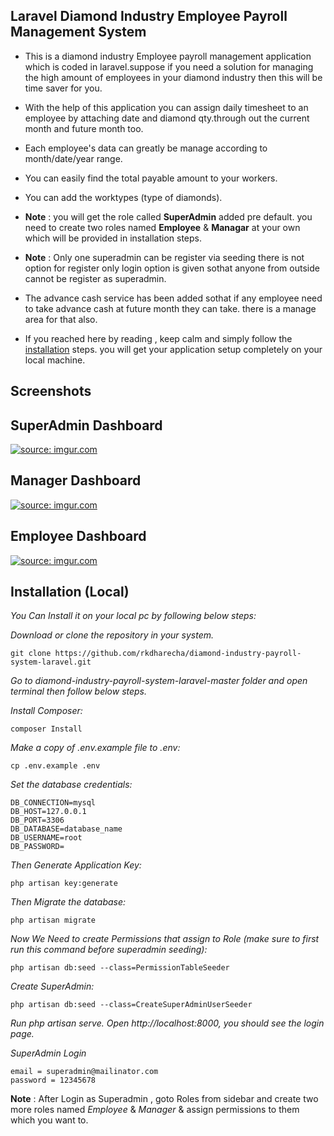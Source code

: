 ## Laravel Diamond Industry Employee Payroll Management System
 
- This is a diamond industry Employee payroll management application which is coded in laravel.suppose if you need a solution for managing the high amount of employees in your diamond industry then this will be time saver for you.

- With the help of this application you can assign daily timesheet to an employee by attaching date and diamond qty.through out the current month and future month too.

- Each employee's data can greatly be manage according to month/date/year range.

- You can easily find the total payable amount to your workers.

- You can add the worktypes (type of diamonds).

- **Note** : you will get the role called **SuperAdmin** added pre default. you need to create two roles named **Employee** &  **Managar** at your own which will be provided in installation steps.

- **Note** : Only one superadmin can be register via seeding there is not option for register only login option is given sothat anyone from outside cannot be register as superadmin.

- The advance cash service has been added sothat if any employee need to take advance cash at future month they can take. there is a manage area for that also.

- If you reached here by reading , keep calm and simply follow the <a href="#installation-local">installation</a> steps. you will get your application setup completely on your local machine.

## Screenshots

## SuperAdmin Dashboard
<a href="https://i.imgur.com/LH4MeEV.png?1"><img src="https://i.imgur.com/LH4MeEV.png?1" title="source: imgur.com" /></a><br>

## Manager Dashboard
<a href="https://i.imgur.com/JKbFqDs.png?1"><img src="https://i.imgur.com/JKbFqDs.png?1" title="source: imgur.com" /></a><br>

## Employee Dashboard
<a href="https://i.imgur.com/Euc5s01.png?1"><img src="https://i.imgur.com/Euc5s01.png?1" title="source: imgur.com" /></a><br>

## Installation (Local)

*You Can Install it on your local pc by following below steps:*

*Download or clone the repository in your system.*

```
git clone https://github.com/rkdharecha/diamond-industry-payroll-system-laravel.git
```

*Go to diamond-industry-payroll-system-laravel-master folder and open terminal then follow below steps.*

*Install Composer:*
```
composer Install
```

*Make a copy of .env.example file to .env:*
```
cp .env.example .env
```

*Set the database credentials:*
```
DB_CONNECTION=mysql
DB_HOST=127.0.0.1
DB_PORT=3306
DB_DATABASE=database_name
DB_USERNAME=root
DB_PASSWORD=
```

*Then Generate Application Key:*
```
php artisan key:generate
```

*Then Migrate the database:*
```
php artisan migrate
```

*Now We Need to create Permissions that assign to Role (make sure to first run this command before superadmin seeding):*
```
php artisan db:seed --class=PermissionTableSeeder
``` 

*Create SuperAdmin:*
```
php artisan db:seed --class=CreateSuperAdminUserSeeder
```

*Run php artisan serve. Open http://localhost:8000, you should see the login page.*

*SuperAdmin Login*
```
email = superadmin@mailinator.com 
password = 12345678
```

**Note** :
After Login as Superadmin , goto Roles from sidebar and create two more roles named *Employee* & *Manager* & assign permissions to them which you want to.


 
